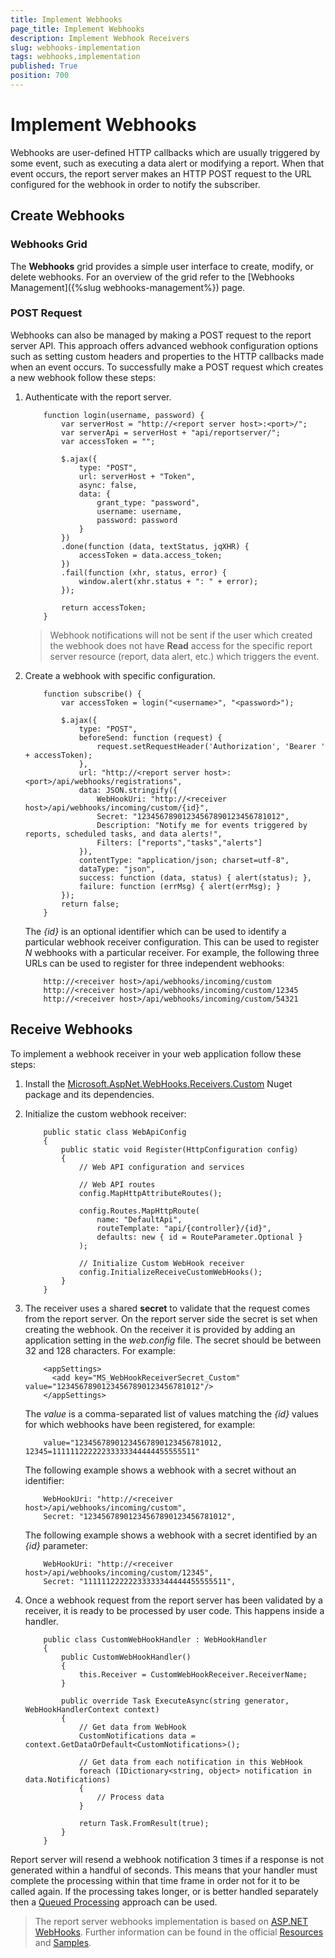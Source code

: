 ```yaml
---
title: Implement Webhooks
page_title: Implement Webhooks
description: Implement Webhook Receivers
slug: webhooks-implementation
tags: webhooks,implementation
published: True
position: 700
---
```


# Implement Webhooks

Webhooks are user-defined HTTP callbacks which are usually triggered by some event, such as executing a data alert or modifying a report. 
When that event occurs, the report server makes an HTTP POST request to the URL configured for the webhook in order to notify the subscriber.

## Create Webhooks

### Webhooks Grid
 
The **Webhooks** grid provides a simple user interface to create, modify, or delete webhooks. For an overview of the grid refer to the [Webhooks Management]({%slug webhooks-management%}) page.

### POST Request

Webhooks can also be managed by making a POST request to the report server API. This approach offers advanced webhook configuration options such as setting custom headers and properties 
to the HTTP callbacks made when an event occurs. To successfully make a POST request which creates a new webhook follow these steps:

1. Authenticate with the report server.
	```
		function login(username, password) {
			var serverHost = "http://<report server host>:<port>/";
			var serverApi = serverHost + "api/reportserver/";
			var accessToken = "";
		
			$.ajax({
				type: "POST",
				url: serverHost + "Token",
				async: false,
				data: {
					grant_type: "password",
					username: username,
					password: password
				}
			})
			.done(function (data, textStatus, jqXHR) {
				accessToken = data.access_token;
			})
			.fail(function (xhr, status, error) {
				window.alert(xhr.status + ": " + error);
			});
		
			return accessToken;
		}
	```
	>Webhook notifications will not be sent if the user which created the webhook does not have **Read** access for the specific report server resource (report, data alert, etc.) which triggers the event.
2. Create a webhook with specific configuration.
	```
		function subscribe() {
            var accessToken = login("<username>", "<password>");

            $.ajax({
                type: "POST",
                beforeSend: function (request) {
                    request.setRequestHeader('Authorization', 'Bearer ' + accessToken);
                },
                url: "http://<report server host>:<port>/api/webhooks/registrations",
                data: JSON.stringify({
                    WebHookUri: "http://<receiver host>/api/webhooks/incoming/custom/{id}",
                    Secret: "12345678901234567890123456781012",
                    Description: "Notify me for events triggered by reports, scheduled tasks, and data alerts!",
					Filters: ["reports","tasks","alerts"]
                }),
                contentType: "application/json; charset=utf-8",
                dataType: "json",
                success: function (data, status) { alert(status); },
                failure: function (errMsg) { alert(errMsg); }
            });
            return false;
        }
	```
	The *{id}* is an optional identifier which can be used to identify a particular webhook receiver configuration. This
	can be used to register *N* webhooks with a particular receiver. For example, the following three URLs can be used to
	register for three independent webhooks:
	```
		http://<receiver host>/api/webhooks/incoming/custom
		http://<receiver host>/api/webhooks/incoming/custom/12345
		http://<receiver host>/api/webhooks/incoming/custom/54321
	```
	
## Receive Webhooks

To implement a webhook receiver in your web application follow these steps:

1. Install the [Microsoft.AspNet.WebHooks.Receivers.Custom](https://www.nuget.org/packages?q=Microsoft.AspNet.WebHooks.Receivers.Custom) Nuget package and its dependencies.
2. Initialize the custom webhook receiver:
	```
		public static class WebApiConfig
		{
			public static void Register(HttpConfiguration config)
			{
				// Web API configuration and services

				// Web API routes
				config.MapHttpAttributeRoutes();

				config.Routes.MapHttpRoute(
					name: "DefaultApi",
					routeTemplate: "api/{controller}/{id}",
					defaults: new { id = RouteParameter.Optional }
				);

				// Initialize Custom WebHook receiver
				config.InitializeReceiveCustomWebHooks();
			}
		}
	```
3. The receiver uses a shared **secret** to validate that the request comes from the report server. On the report server side the secret is set when creating the webhook. 
On the receiver it is provided by adding an application setting in the *web.config* file. The secret should be between 32 and 128 characters. For example:

	```
		<appSettings>
		  <add key="MS_WebHookReceiverSecret_Custom" value="12345678901234567890123456781012"/>
		</appSettings>		
	```
	The *value* is a comma-separated list of values matching the *{id}* values for which webhooks have been registered, for example:
	```
		value="12345678901234567890123456781012, 12345=11111122222233333344444455555511"
	```
	The following example shows a webhook with a secret without an identifier:
	```
		WebHookUri: "http://<receiver host>/api/webhooks/incoming/custom",
		Secret: "12345678901234567890123456781012",
	```
	The following example shows a webhook with a secret identified by an *{id}* parameter:
	```
		WebHookUri: "http://<receiver host>/api/webhooks/incoming/custom/12345",
		Secret: "11111122222233333344444455555511",
	```
	
4. Once a webhook request from the report server has been validated by a receiver, it is ready to be processed by user code. This happens inside a handler.
	```
		public class CustomWebHookHandler : WebHookHandler
		{
			public CustomWebHookHandler()
			{
				this.Receiver = CustomWebHookReceiver.ReceiverName;
			}

			public override Task ExecuteAsync(string generator, WebHookHandlerContext context)
			{
				// Get data from WebHook
				CustomNotifications data = context.GetDataOrDefault<CustomNotifications>();

				// Get data from each notification in this WebHook
				foreach (IDictionary<string, object> notification in data.Notifications)
				{
					// Process data
				}

				return Task.FromResult(true);
			}
		}
	```

Report server will resend a webhook notification 3 times if a response is not generated within a handful of seconds. This means that your handler must complete the processing within that time frame in order not for it to be called again.
If the processing takes longer, or is better handled separately then a [Queued Processing](https://media.readthedocs.org/pdf/aspnetwebhooks/stable/aspnetwebhooks.pdf) approach can be used.
	
>The report server webhooks implementation is based on [ASP.NET WebHooks](https://github.com/aspnet/aspnetwebhooks). 
>Further information can be found in the official [Resources](https://github.com/aspnet/aspnetwebhooks#resources) and [Samples](https://github.com/aspnet/aspnetwebhooks#samples).